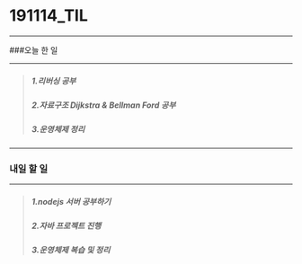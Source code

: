 # 191114_TIL

-----

###오늘 한 일

---------

>##### 1.리버싱 공부
>
>##### 2.자료구조 Dijkstra & Bellman Ford 공부
>
>##### 3.운영체제 정리

--------------

### 내일 할 일

------------

>##### 1.nodejs 서버 공부하기
>
>##### 2.자바 프로젝트 진행
>
>##### 3.운영체제 복습 및 정리
